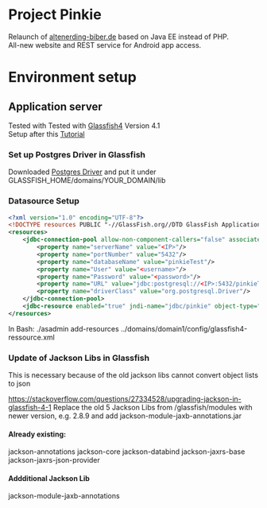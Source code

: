 # Project Pinkie
Relaunch of [altenerding-biber.de](http://www.altenerding-biber.de) based on Java EE instead of PHP.  
All-new website and REST service for Android app access.

# Environment setup
## Application server
Tested with Tested with [Glassfish4](http://download.java.net/glassfish/4.1/release) Version 4.1 <br/>
Setup after this [Tutorial](https://www.nabisoft.com/tutorials/glassfish/installing-glassfish-41-on-ubuntu)

### Set up Postgres Driver in Glassfish
Downloaded [Postgres Driver](https://jdbc.postgresql.org/download.html) and put it under GLASSFISH_HOME/domains/YOUR_DOMAIN/lib 

### Datasource Setup
```xml
<?xml version="1.0" encoding="UTF-8"?>
<!DOCTYPE resources PUBLIC "-//GlassFish.org//DTD GlassFish Application Server 3.1 Resource Definitions//EN" "http://glassfish.org/dtds/glassfish-resources_1_5.dtd">
<resources>
    <jdbc-connection-pool allow-non-component-callers="false" associate-with-thread="false" connection-creation-retry-attempts="0" connection-creation-retry-interval-in-seconds="10" connection-leak-reclaim="false" connection-leak-timeout-in-seconds="0" connection-validation-method="auto-commit" datasource-classname="org.postgresql.ds.PGSimpleDataSource" fail-all-connections="false" idle-timeout-in-seconds="300" is-connection-validation-required="false" is-isolation-level-guaranteed="true" lazy-connection-association="false" lazy-connection-enlistment="false" match-connections="false" max-connection-usage-count="0" max-pool-size="32" max-wait-time-in-millis="60000" name="Pinkie" non-transactional-connections="false" pool-resize-quantity="2" res-type="javax.sql.DataSource" statement-timeout-in-seconds="-1" steady-pool-size="8" validate-atmost-once-period-in-seconds="0" wrap-jdbc-objects="false">
        <property name="serverName" value="<IP>"/>
        <property name="portNumber" value="5432"/>
        <property name="databaseName" value="pinkieTest"/>
        <property name="User" value="<username>"/>
        <property name="Password" value="<password>"/>
        <property name="URL" value="jdbc:postgresql://<IP>:5432/pinkieTest"/>
        <property name="driverClass" value="org.postgresql.Driver"/>
    </jdbc-connection-pool>
    <jdbc-resource enabled="true" jndi-name="jdbc/pinkie" object-type="user" pool-name="Pinkie"/>
</resources>
```
In Bash:
./asadmin add-resources ../domains/domain1/config/glassfish4-ressource.xml

### Update of Jackson Libs in Glassfish
This is necessary because of the old jackson libs cannot convert object lists to json

https://stackoverflow.com/questions/27334528/upgrading-jackson-in-glassfish-4-1
Replace the old 5 Jackson Libs from /glassfish/modules with newer version, e.g. 2.8.9 and add jackson-module-jaxb-annotations.jar 
#### Already existing:
jackson-annotations
jackson-core
jackson-databind
jackson-jaxrs-base
jackson-jaxrs-json-provider

#### Addditional Jackson Lib
jackson-module-jaxb-annotations